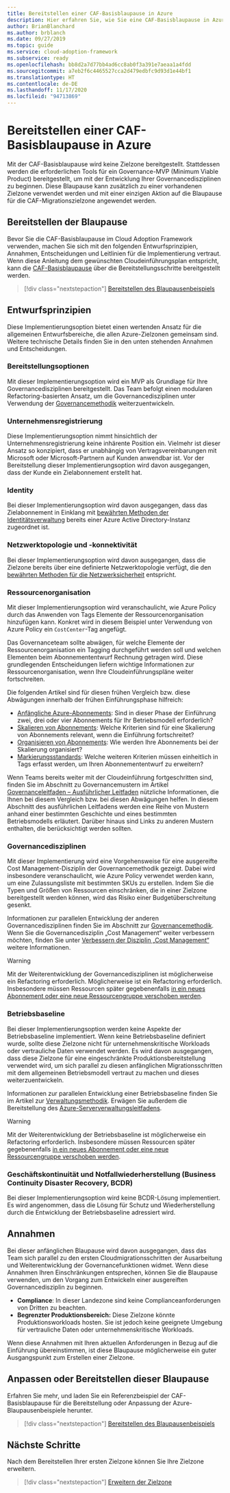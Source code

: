 ```yaml
---
title: Bereitstellen einer CAF-Basisblaupause in Azure
description: Hier erfahren Sie, wie Sie eine CAF-Basisblaupause in Azure bereitstellen.
author: BrianBlanchard
ms.author: brblanch
ms.date: 09/27/2019
ms.topic: guide
ms.service: cloud-adoption-framework
ms.subservice: ready
ms.openlocfilehash: bb8d2a7d77bb4ad6cc8ab0f3a391e7aeaa1a4fdd
ms.sourcegitcommit: a7eb2f6c4465527cca2d479edbfc9d93d1e44bf1
ms.translationtype: HT
ms.contentlocale: de-DE
ms.lasthandoff: 11/17/2020
ms.locfileid: "94713869"
---
```

<!-- docutune:ignore "CAF Foundation blueprint" -->

# <a name="deploy-a-caf-foundation-blueprint-in-azure"></a>Bereitstellen einer CAF-Basisblaupause in Azure

Mit der CAF-Basisblaupause wird keine Zielzone bereitgestellt. Stattdessen werden die erforderlichen Tools für ein Governance-MVP (Minimum Viable Product) bereitgestellt, um mit der Entwicklung Ihrer Governancedisziplinen zu beginnen. Diese Blaupause kann zusätzlich zu einer vorhandenen Zielzone verwendet werden und mit einer einzigen Aktion auf die Blaupause für die CAF-Migrationszielzone angewendet werden.

## <a name="deploy-the-blueprint"></a>Bereitstellen der Blaupause

Bevor Sie die CAF-Basisblaupause im Cloud Adoption Framework verwenden, machen Sie sich mit den folgenden Entwurfsprinzipien, Annahmen, Entscheidungen und Leitlinien für die Implementierung vertraut. Wenn diese Anleitung dem gewünschten Cloudeinführungsplan entspricht, kann die [CAF-Basisblaupause](/azure/governance/blueprints/samples/caf-foundation) über die Bereitstellungsschritte bereitgestellt werden.

> [!div class="nextstepaction"]
> [Bereitstellen des Blaupausenbeispiels](/azure/governance/blueprints/samples/caf-foundation/deploy)

## <a name="design-principles"></a>Entwurfsprinzipien

Diese Implementierungsoption bietet einen wertenden Ansatz für die allgemeinen Entwurfsbereiche, die allen Azure-Zielzonen gemeinsam sind. Weitere technische Details finden Sie in den unten stehenden Annahmen und Entscheidungen.

### <a name="deployment-options"></a>Bereitstellungsoptionen

Mit dieser Implementierungsoption wird ein MVP als Grundlage für Ihre Governancedisziplinen bereitgestellt. Das Team befolgt einen modularen Refactoring-basierten Ansatz, um die Governancedisziplinen unter Verwendung der [Governancemethodik](../../govern/index.md) weiterzuentwickeln.

### <a name="enterprise-enrollment"></a>Unternehmensregistrierung

Diese Implementierungsoption nimmt hinsichtlich der Unternehmensregistrierung keine inhärente Position ein. Vielmehr ist dieser Ansatz so konzipiert, dass er unabhängig von Vertragsvereinbarungen mit Microsoft oder Microsoft-Partnern auf Kunden anwendbar ist. Vor der Bereitstellung dieser Implementierungsoption wird davon ausgegangen, dass der Kunde ein Zielabonnement erstellt hat.

### <a name="identity"></a>Identity

Bei dieser Implementierungsoption wird davon ausgegangen, dass das Zielabonnement in Einklang mit [bewährten Methoden der Identitätsverwaltung](/azure/security/fundamentals/identity-management-best-practices?toc=/azure/cloud-adoption-framework/toc.json&bc=/azure/cloud-adoption-framework/_bread/toc.json) bereits einer Azure Active Directory-Instanz zugeordnet ist.

### <a name="network-topology-and-connectivity"></a>Netzwerktopologie und -konnektivität

Bei dieser Implementierungsoption wird davon ausgegangen, dass die Zielzone bereits über eine definierte Netzwerktopologie verfügt, die den [bewährten Methoden für die Netzwerksicherheit](/azure/security/fundamentals/network-best-practices?toc=/azure/cloud-adoption-framework/toc.json&bc=/azure/cloud-adoption-framework/_bread/toc.json) entspricht.

### <a name="resource-organization"></a>Ressourcenorganisation

Mit dieser Implementierungsoption wird veranschaulicht, wie Azure Policy durch das Anwenden von Tags Elemente der Ressourcenorganisation hinzufügen kann. Konkret wird in diesem Beispiel unter Verwendung von Azure Policy ein `CostCenter`-Tag angefügt.

Das Governanceteam sollte abwägen, für welche Elemente der Ressourcenorganisation ein Tagging durchgeführt werden soll und welchen Elementen beim Abonnemententwurf Rechnung getragen wird. Diese grundlegenden Entscheidungen liefern wichtige Informationen zur Ressourcenorganisation, wenn Ihre Cloudeinführungspläne weiter fortschreiten.

Die folgenden Artikel sind für diesen frühen Vergleich bzw. diese Abwägungen innerhalb der frühen Einführungsphase hilfreich:

- [Anfängliche Azure-Abonnements](../azure-best-practices/initial-subscriptions.md): Sind in dieser Phase der Einführung zwei, drei oder vier Abonnements für Ihr Betriebsmodell erforderlich?
- [Skalieren von Abonnements](../azure-best-practices/scale-subscriptions.md): Welche Kriterien sind für eine Skalierung von Abonnements relevant, wenn die Einführung fortschreitet?
- [Organisieren von Abonnements](../azure-best-practices/organize-subscriptions.md): Wie werden Ihre Abonnements bei der Skalierung organisiert?
- [Markierungsstandards](../azure-best-practices/naming-and-tagging.md#metadata-tags): Welche weiteren Kriterien müssen einheitlich in Tags erfasst werden, um Ihren Abonnemententwurf zu erweitern?

Wenn Teams bereits weiter mit der Cloudeinführung fortgeschritten sind, finden Sie im Abschnitt zu Governancemustern im Artikel [Governanceleitfaden – Ausführlicher Leitfaden](../../govern/guides/complex/prescriptive-guidance.md#application-of-governance-defined-patterns) nützliche Informationen, die Ihnen bei diesem Vergleich bzw. bei diesen Abwägungen helfen. In diesem Abschnitt des ausführlichen Leitfadens werden eine Reihe von Mustern anhand einer bestimmten Geschichte und eines bestimmten Betriebsmodells erläutert. Darüber hinaus sind Links zu anderen Mustern enthalten, die berücksichtigt werden sollten.

### <a name="governance-disciplines"></a>Governancedisziplinen

Mit dieser Implementierung wird eine Vorgehensweise für eine ausgereifte Cost Management-Disziplin der Governancemethodik gezeigt. Dabei wird insbesondere veranschaulicht, wie Azure Policy verwendet werden kann, um eine Zulassungsliste mit bestimmten SKUs zu erstellen. Indem Sie die Typen und Größen von Ressourcen einschränken, die in einer Zielzone bereitgestellt werden können, wird das Risiko einer Budgetüberschreitung gesenkt.

Informationen zur parallelen Entwicklung der anderen Governancedisziplinen finden Sie im Abschnitt zur [Governancemethodik](../../govern/index.md). Wenn Sie die Governancedisziplin „Cost Management“ weiter verbessern möchten, finden Sie unter [Verbessern der Disziplin „Cost Management“](../../govern/guides/complex/cost-management-improvement.md#incremental-improvement-of-best-practices) weitere Informationen.

> [!WARNING]
> Mit der Weiterentwicklung der Governancedisziplinen ist möglicherweise ein Refactoring erforderlich. Möglicherweise ist ein Refactoring erforderlich. Insbesondere müssen Ressourcen später gegebenenfalls [in ein neues Abonnement oder eine neue Ressourcengruppe verschoben werden](/azure/azure-resource-manager/management/move-resource-group-and-subscription?toc=/azure/cloud-adoption-framework/toc.json&bc=/azure/cloud-adoption-framework/_bread/toc.json).

### <a name="operations-baseline"></a>Betriebsbaseline

Bei dieser Implementierungsoption werden keine Aspekte der Betriebsbaseline implementiert. Wenn keine Betriebsbaseline definiert wurde, sollte diese Zielzone nicht für unternehmenskritische Workloads oder vertrauliche Daten verwendet werden. Es wird davon ausgegangen, dass diese Zielzone für eine eingeschränkte Produktionsbereitstellung verwendet wird, um sich parallel zu diesen anfänglichen Migrationsschritten mit dem allgemeinen Betriebsmodell vertraut zu machen und dieses weiterzuentwickeln.

Informationen zur parallelen Entwicklung einer Betriebsbaseline finden Sie im Artikel zur [Verwaltungsmethodik](../../manage/index.md). Erwägen Sie außerdem die Bereitstellung des [Azure-Serververwaltungsleitfadens](../../manage/azure-server-management/index.md).

> [!WARNING]
> Mit der Weiterentwicklung der Betriebsbaseline ist möglicherweise ein Refactoring erforderlich. Insbesondere müssen Ressourcen später gegebenenfalls [in ein neues Abonnement oder eine neue Ressourcengruppe verschoben werden](/azure/azure-resource-manager/management/move-resource-group-and-subscription?toc=/azure/cloud-adoption-framework/toc.json&bc=/azure/cloud-adoption-framework/_bread/toc.json).

### <a name="business-continuity-and-disaster-recovery-bcdr"></a>Geschäftskontinuität und Notfallwiederherstellung (Business Continuity Disaster Recovery, BCDR)

Bei dieser Implementierungsoption wird keine BCDR-Lösung implementiert. Es wird angenommen, dass die Lösung für Schutz und Wiederherstellung durch die Entwicklung der Betriebsbaseline adressiert wird.

## <a name="assumptions"></a>Annahmen

Bei dieser anfänglichen Blaupause wird davon ausgegangen, dass das Team sich parallel zu den ersten Cloudmigrationsschritten der Ausarbeitung und Weiterentwicklung der Governancefunktionen widmet. Wenn diese Annahmen Ihren Einschränkungen entsprechen, können Sie die Blaupause verwenden, um den Vorgang zum Entwickeln einer ausgereiften Governancedisziplin zu beginnen.

- **Compliance**: In dieser Landezone sind keine Complianceanforderungen von Dritten zu beachten.
- **Begrenzter Produktionsbereich:** Diese Zielzone könnte Produktionsworkloads hosten. Sie ist jedoch keine geeignete Umgebung für vertrauliche Daten oder unternehmenskritische Workloads.

Wenn diese Annahmen mit Ihren aktuellen Anforderungen in Bezug auf die Einführung übereinstimmen, ist diese Blaupause möglicherweise ein guter Ausgangspunkt zum Erstellen einer Zielzone.

## <a name="customize-or-deploy-this-blueprint"></a>Anpassen oder Bereitstellen dieser Blaupause

Erfahren Sie mehr, und laden Sie ein Referenzbeispiel der CAF-Basisblaupause für die Bereitstellung oder Anpassung der Azure-Blaupausenbeispiele herunter.

> [!div class="nextstepaction"]
> [Bereitstellen des Blaupausenbeispiels](/azure/governance/blueprints/samples/caf-foundation/deploy)

## <a name="next-steps"></a>Nächste Schritte

Nach dem Bereitstellen Ihrer ersten Zielzone können Sie Ihre Zielzone erweitern.

> [!div class="nextstepaction"]
> [Erweitern der Zielzone](../considerations/index.md)
